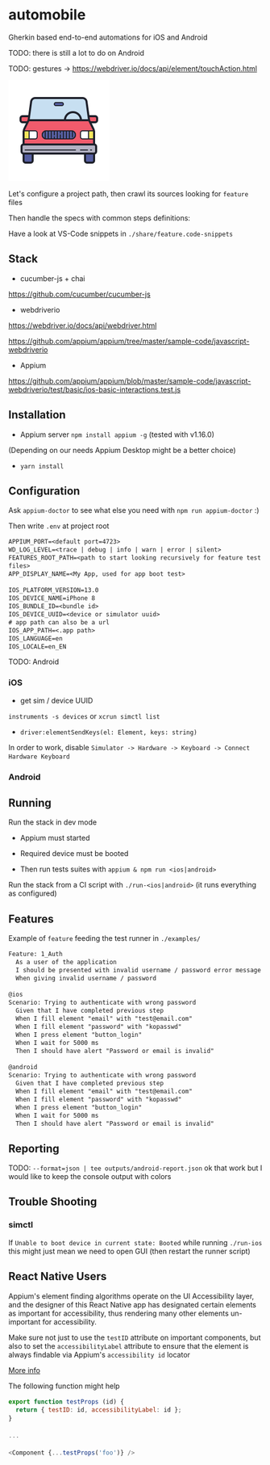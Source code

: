 # automobile

Gherkin based end-to-end automations for iOS and Android

TODO: there is still a lot to do on Android

TODO: gestures -> https://webdriver.io/docs/api/element/touchAction.html

![logo](https://github.com/ybonnetain/automobile/blob/master/static/logo.png)

Let's configure a project path, then crawl its sources looking for `feature` files

Then handle the specs with common steps definitions:

Have a look at VS-Code snippets in `./share/feature.code-snippets`

## Stack

- cucumber-js + chai

https://github.com/cucumber/cucumber-js

- webdriverio

https://webdriver.io/docs/api/webdriver.html

https://github.com/appium/appium/tree/master/sample-code/javascript-webdriverio

- Appium

https://github.com/appium/appium/blob/master/sample-code/javascript-webdriverio/test/basic/ios-basic-interactions.test.js

## Installation

- Appium server `npm install appium -g` (tested with v1.16.0)

(Depending on our needs Appium Desktop might be a better choice)

- `yarn install`

## Configuration

Ask `appium-doctor` to see what else you need with `npm run appium-doctor` :)

Then write `.env` at project root

```
APPIUM_PORT=<default port=4723>
WD_LOG_LEVEL=<trace | debug | info | warn | error | silent>
FEATURES_ROOT_PATH=<path to start looking recursively for feature test files>
APP_DISPLAY_NAME=<My App, used for app boot test>

IOS_PLATFORM_VERSION=13.0
IOS_DEVICE_NAME=iPhone 8
IOS_BUNDLE_ID=<bundle id>
IOS_DEVICE_UUID=<device or simulator uuid>
# app path can also be a url
IOS_APP_PATH=<.app path>
IOS_LANGUAGE=en
IOS_LOCALE=en_EN
```

TODO: Android

### iOS

- get sim / device UUID

`instruments -s devices` or `xcrun simctl list`

- `driver:elementSendKeys(el: Element, keys: string)`

In order to work, disable `Simulator -> Hardware -> Keyboard -> Connect Hardware Keyboard`

### Android

## Running

Run the stack in dev mode

- Appium must started

- Required device must be booted

- Then run tests suites with `appium & npm run <ios|android>`

Run the stack from a CI script with `./run-<ios|android>` (it runs everything as configured)

## Features

Example of `feature` feeding the test runner in `./examples/`

```gerkhin
Feature: 1_Auth
  As a user of the application
  I should be presented with invalid username / password error message
  When giving invalid username / password

@ios
Scenario: Trying to authenticate with wrong password
  Given that I have completed previous step
  When I fill element "email" with "test@email.com"
  When I fill element "password" with "kopasswd"
  When I press element "button_login"
  When I wait for 5000 ms
  Then I should have alert "Password or email is invalid"

@android
Scenario: Trying to authenticate with wrong password
  Given that I have completed previous step
  When I fill element "email" with "test@email.com"
  When I fill element "password" with "kopasswd"
  When I press element "button_login"
  When I wait for 5000 ms
  Then I should have alert "Password or email is invalid"
```

## Reporting

TODO: `--format=json | tee outputs/android-report.json` ok that work but I would like to keep the console output with colors

## Trouble Shooting

### simctl

If `Unable to boot device in current state: Booted` while running `./run-ios` this might just mean we need to open GUI (then restart the runner script)

## React Native Users

Appium's element finding algorithms operate on the UI Accessibility layer, and the designer of this React Native app has designated certain elements as important for accessibility, thus rendering many other elements un-important for accessibility.

Make sure not just to use the `testID` attribute on important components, but also to set the `accessibilityLabel` attribute to ensure that the element is always findable via Appium's `accessibility id` locator

[More info](https://appiumpro.com/editions/76)

The following function might help

```javascript
export function testProps (id) {
  return { testID: id, accessibilityLabel: id };
}

...

<Component {...testProps('foo')} />
```
